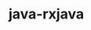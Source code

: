 ---
title: java-rxjava
registryType: instrumentation
tags:
  - opentracing
  
  - Java
  
repo: https://github.com/opentracing-contrib/java-rxjava
license: Apache License 2.0
description: OpenTracing Instrumentation for RxJava
authors: OpenTracing Contributors
otVersion: latest
---
